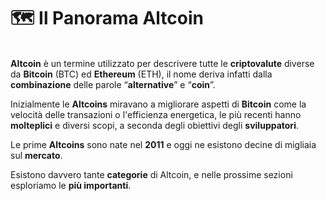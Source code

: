 # 🗺 Il Panorama Altcoin

\
**Altcoin** è un termine utilizzato per descrivere tutte le **criptovalute** diverse da **Bitcoin** (BTC) ed **Ethereum** (ETH), il nome deriva infatti dalla **combinazione** delle parole “**alternative**” e “**coin**”.

Inizialmente le **Altcoins** miravano a migliorare aspetti di **Bitcoin** come la velocità delle transazioni o l'efficienza energetica, le più recenti hanno **molteplici** e diversi scopi, a seconda degli obiettivi degli **sviluppatori**.

Le prime **Altcoins** sono nate nel **2011** e oggi ne esistono decine di migliaia sul **mercato**.

Esistono davvero tante **categorie** di Altcoin, e nelle prossime sezioni esploriamo le **più importanti**.&#x20;
